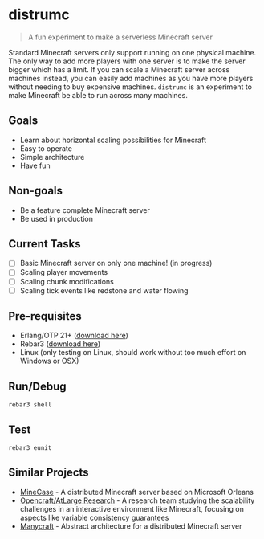 distrumc
========

> A fun experiment to make a serverless Minecraft server

Standard Minecraft servers only support running on one physical machine. The only way to add more players with one server is to make the server bigger which has a limit. If you can scale a Minecraft server across machines instead, you can easily add machines as you have more players without needing to buy expensive machines. `distrumc` is an experiment to make Minecraft be able to run across many machines.

Goals
-----

- Learn about horizontal scaling possibilities for Minecraft
- Easy to operate
- Simple architecture
- Have fun

Non-goals
---------

- Be a feature complete Minecraft server
- Be used in production

Current Tasks
-------------

- [ ] Basic Minecraft server on only one machine! (in progress)
- [ ] Scaling player movements
- [ ] Scaling chunk modifications
- [ ] Scaling tick events like redstone and water flowing

Pre-requisites
--------------

- Erlang/OTP 21+ ([download here](https://www.erlang.org/))
- Rebar3 ([download here](https://rebar3.readme.io/docs/getting-started#installing-binary))
- Linux (only testing on Linux, should work without too much effort on Windows or OSX)

Run/Debug
-----

```shell
rebar3 shell
```

Test
----

```shell
rebar3 eunit
```

Similar Projects
----------------

- [MineCase](https://github.com/dotnetGame/MineCase) - A distributed Minecraft server based on Microsoft Orleans
- [Opencraft/AtLarge Research](https://github.com/atlarge-research/opencraft-opencraft) - A research team studying the scalability challenges in an interactive environment like Minecraft, focusing on aspects like variable consistency guarantees
- [Manycraft](https://ieeexplore.ieee.org/document/6820616) - Abstract architecture for a distributed Minecraft server
